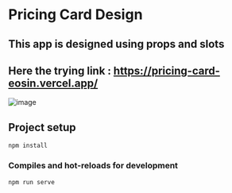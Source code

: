 
# Pricing Card Design
## This app is designed using props and slots

## Here the trying link : https://pricing-card-eosin.vercel.app/

![image](https://user-images.githubusercontent.com/35228511/186621287-b74400ba-d9f8-4a8e-9524-7b89d1c6dd72.png)


## Project setup
```
npm install
```

### Compiles and hot-reloads for development
```
npm run serve
```

